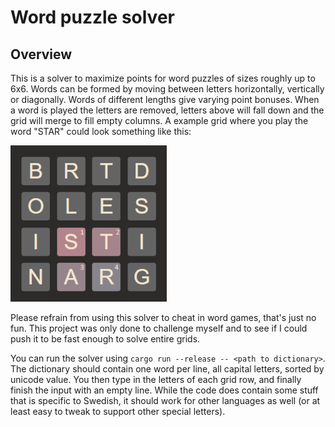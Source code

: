 # Word puzzle solver

## Overview
This is a solver to maximize points for word puzzles of sizes roughly up to 6x6. 
Words can be formed by moving between letters horizontally, vertically or diagonally. 
Words of different lengths give varying point bonuses. When a word is played the 
letters are removed, letters above will fall down and the grid will merge to fill empty columns.
A example grid where you play the word "STAR" could look something like this:

![](images/grid.png)

Please refrain from using this solver to cheat in word games, that's just no fun. This project 
was only done to challenge myself and to see if I could push it to be fast enough to solve 
entire grids.

You can run the solver using `cargo run --release -- <path to dictionary>`. 
The dictionary should contain one word per line, all capital letters, sorted by unicode value. 
You then type in the letters of each grid row, and finally finish the input with an empty line.
While the code does contain some stuff that is specific to Swedish, it should work for
other languages as well (or at least easy to tweak to support other special letters).
